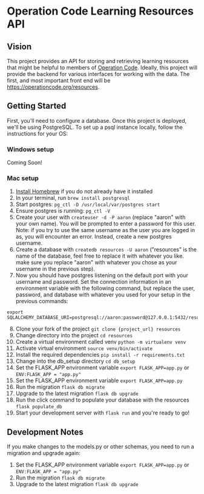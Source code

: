 # Operation Code Learning Resources API

## Vision

This project provides an API for storing and retrieving learning resources that might be helpful to members of [Operation Code](https://operationcode.org/). Ideally, this project will provide the backend for various interfaces for working with the data. The first, and most important front end will be https://operationcode.org/resources.

## Getting Started

First, you'll need to configure a database. Once this project is deployed, we'll be using PostgreSQL. To set up a psql instance locally, follow the instructions for your OS:

### Windows setup

Coming Soon!

### Mac setup

1. [Install Homebrew](https://brew.sh/) if you do not already have it installed
2. In your terminal, run `brew install postgresql`
3. Start postgres: `pg_ctl -D /usr/local/var/postgres start`
4. Ensure postgres is running: `pg_ctl -V`
5. Create your user with `createuser -d -P aaron` (replace "aaron" with your own name). You will be prompted to enter a password for this user.
Note: if you try to use the same username as the user you are logged in as, you will encounter an error. Instead, create a new postgres username.
6. Create a database with `createdb resources -U aaron` ("resources" is the name of the database, feel free to replace it with whatever you like. make sure you replace "aaron" with whatever you chose as your username in the previous step).
7. Now you should have postgres listening on the default port with your username and password. Set the connection information in an environment variable with the following command, but replace the user, password, and database with whatever you used for your setup in the previous commands:
```
export SQLALCHEMY_DATABASE_URI=postgresql://aaron:password@127.0.0.1:5432/resources
```
8. Clone your fork of the project `git clone {project_url} resources`
9. Change directory into the project `cd resources`
10. Create a virtual environment called venv `python -m virtualenv venv`
11. Activate virtual environment `source venv/bin/activate`
12. Install the required dependencies `pip install -r requirements.txt`
13. Change into the db_setup directory `cd db_setup`
14. Set the FLASK_APP environment variable `export FLASK_APP=app.py` or `ENV:FLASK_APP = "app.py"`
15. Set the FLASK_APP environment variable `export FLASK_APP=app.py`
16. Run the migration `flask db migrate`
17. Upgrade to the latest migration `flask db upgrade`
18. Run the click command to populate your database with the resources `flask populate_db`
19. Start your development server with `flask run` and you're ready to go!


## Development Notes

If you make changes to the models.py or other schemas, you need to run a migration and upgrade again:

1. Set the FLASK_APP environment variable `export FLASK_APP=app.py` or `ENV:FLASK_APP = "app.py"`
2. Run the migration `flask db migrate`
3. Upgrade to the latest migration `flask db upgrade`
